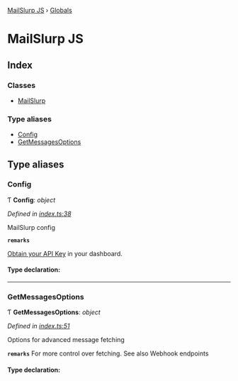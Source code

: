 [MailSlurp JS](README.md) › [Globals](globals.md)

# MailSlurp JS

## Index

### Classes

* [MailSlurp](classes/mailslurp.md)

### Type aliases

* [Config](globals.md#config)
* [GetMessagesOptions](globals.md#getmessagesoptions)

## Type aliases

###  Config

Ƭ **Config**: *object*

*Defined in [index.ts:38](https://github.com/mailslurp/mailslurp-client-ts-js/blob/6d8300a/index.ts#L38)*

MailSlurp config

**`remarks`** 

[Obtain your API Key](https://app.mailslurp.com) in your dashboard.

#### Type declaration:

___

###  GetMessagesOptions

Ƭ **GetMessagesOptions**: *object*

*Defined in [index.ts:51](https://github.com/mailslurp/mailslurp-client-ts-js/blob/6d8300a/index.ts#L51)*

Options for advanced message fetching

**`remarks`** 
For more control over fetching. See also Webhook endpoints

#### Type declaration:
